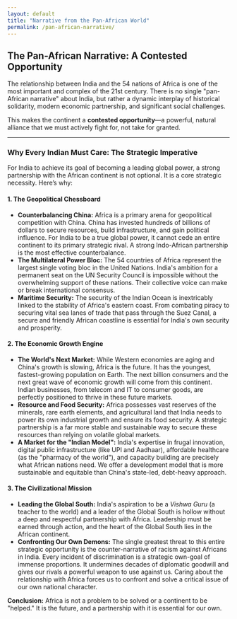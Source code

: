 ```yaml
---
layout: default
title: "Narrative from the Pan-African World"
permalink: /pan-african-narrative/
---
```


## The Pan-African Narrative: A Contested Opportunity

The relationship between India and the 54 nations of Africa is one of the most important and complex of the 21st century. There is no single "pan-African narrative" about India, but rather a dynamic interplay of historical solidarity, modern economic partnership, and significant social challenges.

This makes the continent a **contested opportunity**—a powerful, natural alliance that we must actively fight for, not take for granted.

---

### Why Every Indian Must Care: The Strategic Imperative

For India to achieve its goal of becoming a leading global power, a strong partnership with the African continent is not optional. It is a core strategic necessity. Here’s why:

#### 1. The Geopolitical Chessboard

*   **Counterbalancing China:** Africa is a primary arena for geopolitical competition with China. China has invested hundreds of billions of dollars to secure resources, build infrastructure, and gain political influence. For India to be a true global power, it cannot cede an entire continent to its primary strategic rival. A strong Indo-African partnership is the most effective counterbalance.
*   **The Multilateral Power Bloc:** The 54 countries of Africa represent the largest single voting bloc in the United Nations. India's ambition for a permanent seat on the UN Security Council is impossible without the overwhelming support of these nations. Their collective voice can make or break international consensus.
*   **Maritime Security:** The security of the Indian Ocean is inextricably linked to the stability of Africa's eastern coast. From combating piracy to securing vital sea lanes of trade that pass through the Suez Canal, a secure and friendly African coastline is essential for India's own security and prosperity.

#### 2. The Economic Growth Engine

*   **The World's Next Market:** While Western economies are aging and China's growth is slowing, Africa is the future. It has the youngest, fastest-growing population on Earth. The next billion consumers and the next great wave of economic growth will come from this continent. Indian businesses, from telecom and IT to consumer goods, are perfectly positioned to thrive in these future markets.
*   **Resource and Food Security:** Africa possesses vast reserves of the minerals, rare earth elements, and agricultural land that India needs to power its own industrial growth and ensure its food security. A strategic partnership is a far more stable and sustainable way to secure these resources than relying on volatile global markets.
*   **A Market for the "Indian Model":** India's expertise in frugal innovation, digital public infrastructure (like UPI and Aadhaar), affordable healthcare (as the "pharmacy of the world"), and capacity building are precisely what African nations need. We offer a development model that is more sustainable and equitable than China's state-led, debt-heavy approach.

#### 3. The Civilizational Mission

*   **Leading the Global South:** India's aspiration to be a *Vishwa Guru* (a teacher to the world) and a leader of the Global South is hollow without a deep and respectful partnership with Africa. Leadership must be earned through action, and the heart of the Global South lies in the African continent.
*   **Confronting Our Own Demons:** The single greatest threat to this entire strategic opportunity is the counter-narrative of racism against Africans in India. Every incident of discrimination is a strategic own-goal of immense proportions. It undermines decades of diplomatic goodwill and gives our rivals a powerful weapon to use against us. Caring about the relationship with Africa forces us to confront and solve a critical issue of our own national character.

**Conclusion:** Africa is not a problem to be solved or a continent to be "helped." It is the future, and a partnership with it is essential for our own.
